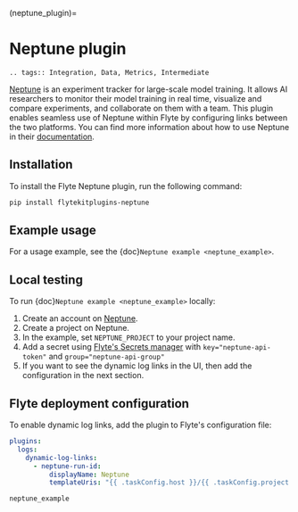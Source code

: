 (neptune_plugin)=

# Neptune plugin

```{eval-rst}
.. tags:: Integration, Data, Metrics, Intermediate
```

[Neptune](https://neptune.ai/) is an experiment tracker for large-scale model training. It allows AI researchers to monitor their model training in real time, visualize and compare experiments, and collaborate on them with a team. This plugin enables seamless use of Neptune within Flyte by configuring links between the two platforms. You can find more information about how to use Neptune in their [documentation](https://docs.neptune.ai/).

## Installation

To install the Flyte Neptune plugin, run the following command:

```bash
pip install flytekitplugins-neptune
```

## Example usage

For a usage example, see the {doc}`Neptune example <neptune_example>`.

## Local testing

To run {doc}`Neptune example <neptune_example>` locally:

1. Create an account on [Neptune](https://neptune.ai/).
2. Create a project on Neptune.
3. In the example, set `NEPTUNE_PROJECT` to your project name.
4. Add a secret using [Flyte's Secrets manager](https://docs.flyte.org/en/latest/user_guide/productionizing/secrets.html) with `key="neptune-api-token"` and `group="neptune-api-group"`
5. If you want to see the dynamic log links in the UI, then add the configuration in the next section.

## Flyte deployment configuration

To enable dynamic log links, add the plugin to Flyte's configuration file:
```yaml
plugins:
  logs:
    dynamic-log-links:
      - neptune-run-id:
          displayName: Neptune
          templateUris: "{{ .taskConfig.host }}/{{ .taskConfig.project }}?query=(%60flyte%2Fexecution_id%60%3Astring%20%3D%20%22{{ .executionName }}-{{ .nodeId }}-{{ .taskRetryAttempt }}%22)&lbViewUnpacked=true"
```

```{auto-examples-toc}
neptune_example
```
